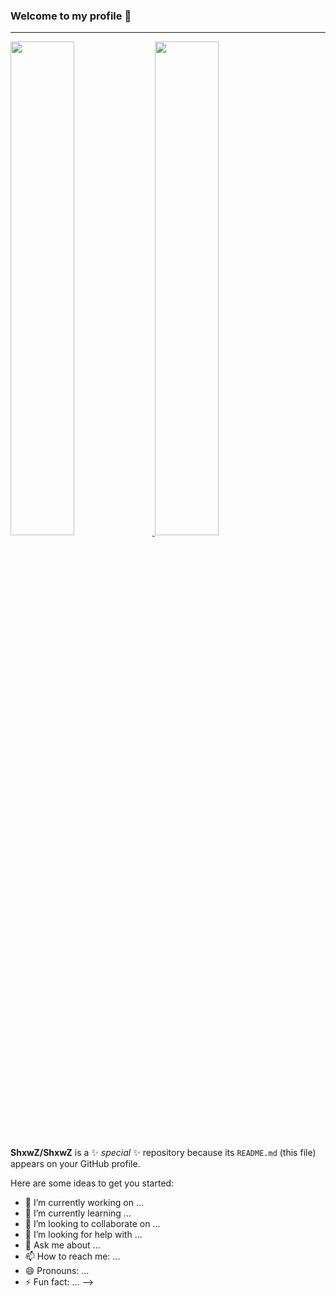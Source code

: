 ### Welcome to my profile 👋
---
<a href="https://discord.com/users/419932891020001281" display="flex" flex-direction="row" align-content="space-between">
<img src="https://github-readme-stats.vercel.app/api?username=ShxwZ&show_icons=true&theme=dark" width="45%"/>
<img src="https://lanyard.cnrad.dev/api/419932891020001281/?hideTimestamp=true&idleMessage=Just%20chillin'%20at%20the%20moment..." width="45%"/>   

<a/>
 

**ShxwZ/ShxwZ** is a ✨ _special_ ✨ repository because its `README.md` (this file) appears on your GitHub profile.

Here are some ideas to get you started:

- 🔭 I’m currently working on ...
- 🌱 I’m currently learning ...
- 👯 I’m looking to collaborate on ...
- 🤔 I’m looking for help with ...
- 💬 Ask me about ...
- 📫 How to reach me: ...
- 😄 Pronouns: ...
- ⚡ Fun fact: ...
-->
